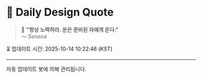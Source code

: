 
# 📘 Daily Design Quote

> 💬 **"항상 노력하라. 운은 준비된 자에게 온다."**  
> — *Seneca*

⏳ 업데이트 시간: 2025-10-14 10:22:46 (KST)

---

자동 업데이트 봇에 의해 관리됩니다.
